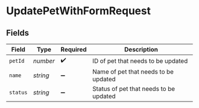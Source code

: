 # UpdatePetWithFormRequest


## Fields

| Field                                  | Type                                   | Required                               | Description                            |
| -------------------------------------- | -------------------------------------- | -------------------------------------- | -------------------------------------- |
| `petId`                                | *number*                               | :heavy_check_mark:                     | ID of pet that needs to be updated     |
| `name`                                 | *string*                               | :heavy_minus_sign:                     | Name of pet that needs to be updated   |
| `status`                               | *string*                               | :heavy_minus_sign:                     | Status of pet that needs to be updated |